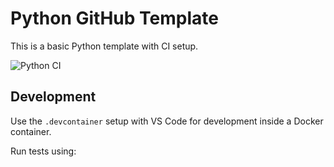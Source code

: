 # Python GitHub Template

This is a basic Python template with CI setup.

![Python CI](https://github.com/aghakishiyeva/ids706-python-template/tree/main/.github/workflows/main.yml/badge.svg)

## Development

Use the `.devcontainer` setup with VS Code for development inside a Docker container.

Run tests using:
